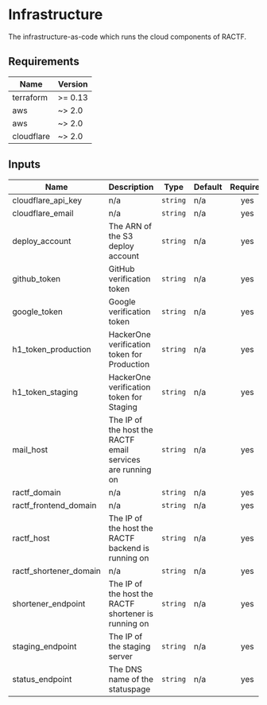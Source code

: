 # Infrastructure

The infrastructure-as-code which runs the cloud components of RACTF.

## Requirements

| Name | Version |
|------|---------|
| terraform | >= 0.13 |
| aws | ~> 2.0 |
| aws | ~> 2.0 |
| cloudflare | ~> 2.0 |

## Inputs

| Name | Description | Type | Default | Required |
|------|-------------|------|---------|:--------:|
| cloudflare\_api\_key | n/a | `string` | n/a | yes |
| cloudflare\_email | n/a | `string` | n/a | yes |
| deploy\_account | The ARN of the S3 deploy account | `string` | n/a | yes |
| github\_token | GitHub verification token | `string` | n/a | yes |
| google\_token | Google verification token | `string` | n/a | yes |
| h1\_token\_production | HackerOne verification token for Production | `string` | n/a | yes |
| h1\_token\_staging | HackerOne verification token for Staging | `string` | n/a | yes |
| mail\_host | The IP of the host the RACTF email services are running on | `string` | n/a | yes |
| ractf\_domain | n/a | `string` | n/a | yes |
| ractf\_frontend\_domain | n/a | `string` | n/a | yes |
| ractf\_host | The IP of the host the RACTF backend is running on | `string` | n/a | yes |
| ractf\_shortener\_domain | n/a | `string` | n/a | yes |
| shortener\_endpoint | The IP of the host the RACTF shortener is running on | `string` | n/a | yes |
| staging\_endpoint | The IP of the staging server | `string` | n/a | yes |
| status\_endpoint | The DNS name of the statuspage | `string` | n/a | yes |
